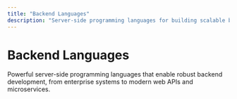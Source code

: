 ```yaml
---
title: "Backend Languages"
description: "Server-side programming languages for building scalable backend systems and applications"
---
```


# Backend Languages

Powerful server-side programming languages that enable robust backend development, from enterprise systems to modern web APIs and microservices.